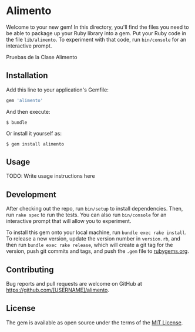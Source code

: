 # Alimento

Welcome to your new gem! In this directory, you'll find the files you need to be able to package up your Ruby library into a gem. Put your Ruby code in the file `lib/alimento`. To experiment with that code, run `bin/console` for an interactive prompt.

Pruebas de la Clase Alimento

## Installation

Add this line to your application's Gemfile:

```ruby
gem 'alimento'
```

And then execute:

    $ bundle

Or install it yourself as:

    $ gem install alimento

## Usage

TODO: Write usage instructions here

## Development

After checking out the repo, run `bin/setup` to install dependencies. Then, run `rake spec` to run the tests. You can also run `bin/console` for an interactive prompt that will allow you to experiment.

To install this gem onto your local machine, run `bundle exec rake install`. To release a new version, update the version number in `version.rb`, and then run `bundle exec rake release`, which will create a git tag for the version, push git commits and tags, and push the `.gem` file to [rubygems.org](https://rubygems.org).

## Contributing

Bug reports and pull requests are welcome on GitHub at https://github.com/[USERNAME]/alimento.

## License

The gem is available as open source under the terms of the [MIT License](https://opensource.org/licenses/MIT).
